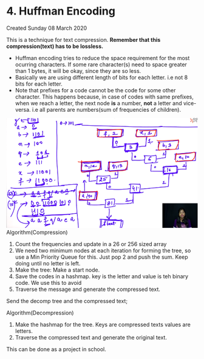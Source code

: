 # 4. Huffman Encoding
Created Sunday 08 March 2020

This is a technique for text compression. **Remember that this compression(text) has to be lossless.**

* Huffman encoding tries to reduce the space requirement for the most ocurring characters. If some rare character(s) need to space greater than 1 bytes, it will be okay, since they are so less.
* Basically we are using different length of bits for each letter. i.e not 8 bits for each letter.
* Note that prefixes for a code cannot be the code for some other character. This happens because, in case of codes with same prefixes, when we reach a letter, the next node **is** a number, **not** a letter and vice-versa. i.e all parents are numbers(sum of frequencies of children).

![](./4._Huffman_Encoding/Selection_080.png)
Algorithm(Compression)

1. Count the frequencies and update in a 26 or 256 sized array
2. We need two minimum nodes at each iteration for forming the tree, so use a Min Priority Queue for this. Just pop 2 and push the sum. Keep doing until no letter is left.
3. Make the tree: Make a start node. 
4. Save the codes in a hashmap. key is the letter and value is teh binary code. We use this to avoid 
5. Traverse the message and generate the compressed text.


Send the decomp tree and the compressed text;

Algorithm(Decompression)

1. Make the hashmap for the tree. Keys are compressed texts values are letters.
2. Traverse the compressed text and generate the original text.


This can be done as a project in school.

